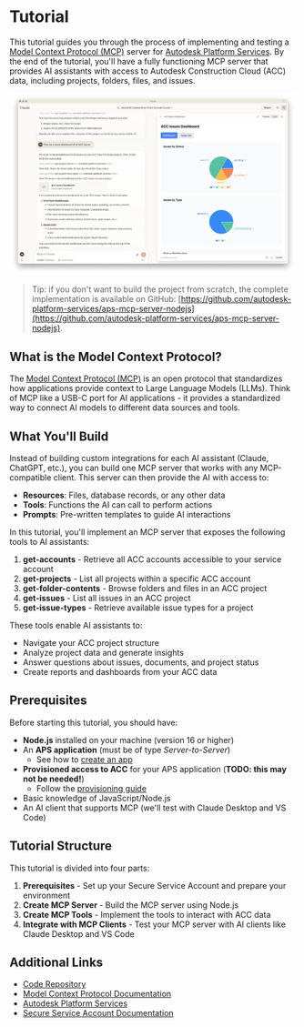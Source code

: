 # Tutorial

This tutorial guides you through the process of implementing and testing a [Model Context Protocol (MCP)](https://modelcontextprotocol.io) server for [Autodesk Platform Services](https://aps.autodesk.com). By the end of the tutorial, you'll have a fully functioning MCP server that provides AI assistants with access to Autodesk Construction Cloud (ACC) data, including projects, folders, files, and issues.

![MCP Server Screenshot](../screenshot.png)

> Tip: if you don't want to build the project from scratch, the complete implementation is available on GitHub: [https://github.com/autodesk-platform-services/aps-mcp-server-nodejs](https://github.com/autodesk-platform-services/aps-mcp-server-nodejs).

## What is the Model Context Protocol?

The [Model Context Protocol (MCP)](https://modelcontextprotocol.io) is an open protocol that standardizes how applications provide context to Large Language Models (LLMs). Think of MCP like a USB-C port for AI applications - it provides a standardized way to connect AI models to different data sources and tools.

## What You'll Build

Instead of building custom integrations for each AI assistant (Claude, ChatGPT, etc.), you can build one MCP server that works with any MCP-compatible client. This server can then provide the AI with access to:

- **Resources**: Files, database records, or any other data
- **Tools**: Functions the AI can call to perform actions
- **Prompts**: Pre-written templates to guide AI interactions

In this tutorial, you'll implement an MCP server that exposes the following tools to AI assistants:

1. **get-accounts** - Retrieve all ACC accounts accessible to your service account
2. **get-projects** - List all projects within a specific ACC account
3. **get-folder-contents** - Browse folders and files in an ACC project
4. **get-issues** - List all issues in an ACC project
5. **get-issue-types** - Retrieve available issue types for a project

These tools enable AI assistants to:

- Navigate your ACC project structure
- Analyze project data and generate insights
- Answer questions about issues, documents, and project status
- Create reports and dashboards from your ACC data

## Prerequisites

Before starting this tutorial, you should have:

- **Node.js** installed on your machine (version 16 or higher)
- An **APS application** (must be of type _Server-to-Server_)
  - See how to [create an app](https://aps.autodesk.com/en/docs/oauth/v2/tutorials/create-app)
- **Provisioned access to ACC** for your APS application (**TODO: this may not be needed!**)
  - Follow the [provisioning guide](https://get-started.aps.autodesk.com/#provision-access-in-other-products)
- Basic knowledge of JavaScript/Node.js
- An AI client that supports MCP (we'll test with Claude Desktop and VS Code)

## Tutorial Structure

This tutorial is divided into four parts:

1. **Prerequisites** - Set up your Secure Service Account and prepare your environment
2. **Create MCP Server** - Build the MCP server using Node.js
3. **Create MCP Tools** - Implement the tools to interact with ACC data
4. **Integrate with MCP Clients** - Test your MCP server with AI clients like Claude Desktop and VS Code

## Additional Links

- [Code Repository](https://github.com/autodesk-platform-services/aps-mcp-server-nodejs)
- [Model Context Protocol Documentation](https://modelcontextprotocol.io)
- [Autodesk Platform Services](https://aps.autodesk.com)
- [Secure Service Account Documentation](https://aps.autodesk.com/en/docs/ssa/v1/developers_guide/overview/)
